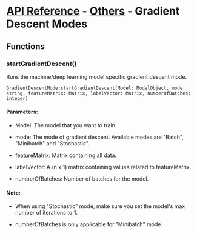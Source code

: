 # [API Reference](../../API.md) - [Others](../Others.md) - Gradient Descent Modes

## Functions

### startGradientDescent()

Runs the machine/deep learning model specific gradient descent mode.

```
GradientDescentMode:startGradientDescent(Model: ModelObject, mode: string, featureMatrix: Matrix, labelVector: Matrix, numberOfBatches: integer)
```

#### Parameters:

* Model: The model that you want to train

* mode: The mode of gradient descent. Available modes are "Batch", "Minibatch" and "Stochastic".

* featureMatrix: Matrix containing all data.

* labelVector: A (n x 1) matrix containing values related to featureMatrix.

* numberOfBatches: Number of batches for the model.

#### Note:

* When using "Stochastic" mode, make sure you set the model's max number of iterations to 1.

* numberOfBatches is only applicable for "Minibatch" mode.

